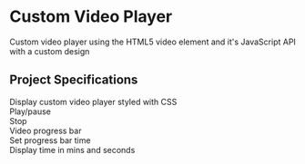 # Custom Video Player
Custom video player using the HTML5 video element and it's JavaScript API with a custom design  

## Project Specifications
Display custom video player styled with CSS  
Play/pause  
Stop  
Video progress bar  
Set progress bar time  
Display time in mins and seconds  